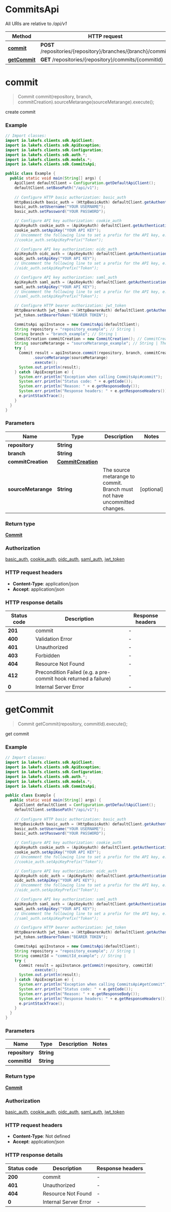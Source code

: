 # CommitsApi

All URIs are relative to */api/v1*

| Method | HTTP request | Description |
|------------- | ------------- | -------------|
| [**commit**](CommitsApi.md#commit) | **POST** /repositories/{repository}/branches/{branch}/commits | create commit |
| [**getCommit**](CommitsApi.md#getCommit) | **GET** /repositories/{repository}/commits/{commitId} | get commit |


<a id="commit"></a>
# **commit**
> Commit commit(repository, branch, commitCreation).sourceMetarange(sourceMetarange).execute();

create commit

### Example
```java
// Import classes:
import io.lakefs.clients.sdk.ApiClient;
import io.lakefs.clients.sdk.ApiException;
import io.lakefs.clients.sdk.Configuration;
import io.lakefs.clients.sdk.auth.*;
import io.lakefs.clients.sdk.models.*;
import io.lakefs.clients.sdk.CommitsApi;

public class Example {
  public static void main(String[] args) {
    ApiClient defaultClient = Configuration.getDefaultApiClient();
    defaultClient.setBasePath("/api/v1");
    
    // Configure HTTP basic authorization: basic_auth
    HttpBasicAuth basic_auth = (HttpBasicAuth) defaultClient.getAuthentication("basic_auth");
    basic_auth.setUsername("YOUR USERNAME");
    basic_auth.setPassword("YOUR PASSWORD");

    // Configure API key authorization: cookie_auth
    ApiKeyAuth cookie_auth = (ApiKeyAuth) defaultClient.getAuthentication("cookie_auth");
    cookie_auth.setApiKey("YOUR API KEY");
    // Uncomment the following line to set a prefix for the API key, e.g. "Token" (defaults to null)
    //cookie_auth.setApiKeyPrefix("Token");

    // Configure API key authorization: oidc_auth
    ApiKeyAuth oidc_auth = (ApiKeyAuth) defaultClient.getAuthentication("oidc_auth");
    oidc_auth.setApiKey("YOUR API KEY");
    // Uncomment the following line to set a prefix for the API key, e.g. "Token" (defaults to null)
    //oidc_auth.setApiKeyPrefix("Token");

    // Configure API key authorization: saml_auth
    ApiKeyAuth saml_auth = (ApiKeyAuth) defaultClient.getAuthentication("saml_auth");
    saml_auth.setApiKey("YOUR API KEY");
    // Uncomment the following line to set a prefix for the API key, e.g. "Token" (defaults to null)
    //saml_auth.setApiKeyPrefix("Token");

    // Configure HTTP bearer authorization: jwt_token
    HttpBearerAuth jwt_token = (HttpBearerAuth) defaultClient.getAuthentication("jwt_token");
    jwt_token.setBearerToken("BEARER TOKEN");

    CommitsApi apiInstance = new CommitsApi(defaultClient);
    String repository = "repository_example"; // String | 
    String branch = "branch_example"; // String | 
    CommitCreation commitCreation = new CommitCreation(); // CommitCreation | 
    String sourceMetarange = "sourceMetarange_example"; // String | The source metarange to commit. Branch must not have uncommitted changes.
    try {
      Commit result = apiInstance.commit(repository, branch, commitCreation)
            .sourceMetarange(sourceMetarange)
            .execute();
      System.out.println(result);
    } catch (ApiException e) {
      System.err.println("Exception when calling CommitsApi#commit");
      System.err.println("Status code: " + e.getCode());
      System.err.println("Reason: " + e.getResponseBody());
      System.err.println("Response headers: " + e.getResponseHeaders());
      e.printStackTrace();
    }
  }
}
```

### Parameters

| Name | Type | Description  | Notes |
|------------- | ------------- | ------------- | -------------|
| **repository** | **String**|  | |
| **branch** | **String**|  | |
| **commitCreation** | [**CommitCreation**](CommitCreation.md)|  | |
| **sourceMetarange** | **String**| The source metarange to commit. Branch must not have uncommitted changes. | [optional] |

### Return type

[**Commit**](Commit.md)

### Authorization

[basic_auth](../README.md#basic_auth), [cookie_auth](../README.md#cookie_auth), [oidc_auth](../README.md#oidc_auth), [saml_auth](../README.md#saml_auth), [jwt_token](../README.md#jwt_token)

### HTTP request headers

 - **Content-Type**: application/json
 - **Accept**: application/json

### HTTP response details
| Status code | Description | Response headers |
|-------------|-------------|------------------|
| **201** | commit |  -  |
| **400** | Validation Error |  -  |
| **401** | Unauthorized |  -  |
| **403** | Forbidden |  -  |
| **404** | Resource Not Found |  -  |
| **412** | Precondition Failed (e.g. a pre-commit hook returned a failure) |  -  |
| **0** | Internal Server Error |  -  |

<a id="getCommit"></a>
# **getCommit**
> Commit getCommit(repository, commitId).execute();

get commit

### Example
```java
// Import classes:
import io.lakefs.clients.sdk.ApiClient;
import io.lakefs.clients.sdk.ApiException;
import io.lakefs.clients.sdk.Configuration;
import io.lakefs.clients.sdk.auth.*;
import io.lakefs.clients.sdk.models.*;
import io.lakefs.clients.sdk.CommitsApi;

public class Example {
  public static void main(String[] args) {
    ApiClient defaultClient = Configuration.getDefaultApiClient();
    defaultClient.setBasePath("/api/v1");
    
    // Configure HTTP basic authorization: basic_auth
    HttpBasicAuth basic_auth = (HttpBasicAuth) defaultClient.getAuthentication("basic_auth");
    basic_auth.setUsername("YOUR USERNAME");
    basic_auth.setPassword("YOUR PASSWORD");

    // Configure API key authorization: cookie_auth
    ApiKeyAuth cookie_auth = (ApiKeyAuth) defaultClient.getAuthentication("cookie_auth");
    cookie_auth.setApiKey("YOUR API KEY");
    // Uncomment the following line to set a prefix for the API key, e.g. "Token" (defaults to null)
    //cookie_auth.setApiKeyPrefix("Token");

    // Configure API key authorization: oidc_auth
    ApiKeyAuth oidc_auth = (ApiKeyAuth) defaultClient.getAuthentication("oidc_auth");
    oidc_auth.setApiKey("YOUR API KEY");
    // Uncomment the following line to set a prefix for the API key, e.g. "Token" (defaults to null)
    //oidc_auth.setApiKeyPrefix("Token");

    // Configure API key authorization: saml_auth
    ApiKeyAuth saml_auth = (ApiKeyAuth) defaultClient.getAuthentication("saml_auth");
    saml_auth.setApiKey("YOUR API KEY");
    // Uncomment the following line to set a prefix for the API key, e.g. "Token" (defaults to null)
    //saml_auth.setApiKeyPrefix("Token");

    // Configure HTTP bearer authorization: jwt_token
    HttpBearerAuth jwt_token = (HttpBearerAuth) defaultClient.getAuthentication("jwt_token");
    jwt_token.setBearerToken("BEARER TOKEN");

    CommitsApi apiInstance = new CommitsApi(defaultClient);
    String repository = "repository_example"; // String | 
    String commitId = "commitId_example"; // String | 
    try {
      Commit result = apiInstance.getCommit(repository, commitId)
            .execute();
      System.out.println(result);
    } catch (ApiException e) {
      System.err.println("Exception when calling CommitsApi#getCommit");
      System.err.println("Status code: " + e.getCode());
      System.err.println("Reason: " + e.getResponseBody());
      System.err.println("Response headers: " + e.getResponseHeaders());
      e.printStackTrace();
    }
  }
}
```

### Parameters

| Name | Type | Description  | Notes |
|------------- | ------------- | ------------- | -------------|
| **repository** | **String**|  | |
| **commitId** | **String**|  | |

### Return type

[**Commit**](Commit.md)

### Authorization

[basic_auth](../README.md#basic_auth), [cookie_auth](../README.md#cookie_auth), [oidc_auth](../README.md#oidc_auth), [saml_auth](../README.md#saml_auth), [jwt_token](../README.md#jwt_token)

### HTTP request headers

 - **Content-Type**: Not defined
 - **Accept**: application/json

### HTTP response details
| Status code | Description | Response headers |
|-------------|-------------|------------------|
| **200** | commit |  -  |
| **401** | Unauthorized |  -  |
| **404** | Resource Not Found |  -  |
| **0** | Internal Server Error |  -  |

